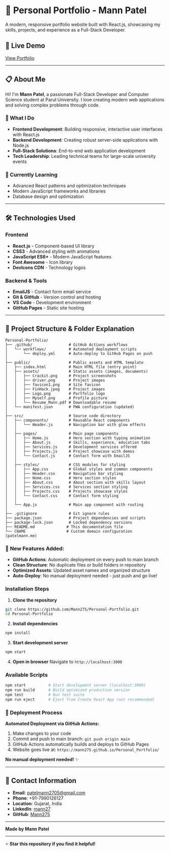 # 🌟 Personal Portfolio - Mann Patel

A modern, responsive portfolio website built with React.js, showcasing my skills, projects, and experience as a Full-Stack Developer.

## 🚀 Live Demo

[View Portfolio](patelmann.me)

---

## 📋 About Me

Hi! I'm **Mann Patel**, a passionate Full-Stack Developer and Computer Science student at Parul University. I love creating modern web applications and solving complex problems through code.

### 🎯 What I Do
- **Frontend Development**: Building responsive, interactive user interfaces with React.js
- **Backend Development**: Creating robust server-side applications with Node.js
- **Full-Stack Solutions**: End-to-end web application development
- **Tech Leadership**: Leading technical teams for large-scale university events

### 🌱 Currently Learning
- Advanced React patterns and optimization techniques
- Modern JavaScript frameworks and libraries
- Database design and optimization

---

## 🛠️ Technologies Used

### Frontend
- **React.js** - Component-based UI library
- **CSS3** - Advanced styling with animations
- **JavaScript ES6+** - Modern JavaScript features
- **Font Awesome** - Icon library
- **DevIcons CDN** - Technology logos

### Backend & Tools
- **EmailJS** - Contact form email service
- **Git & GitHub** - Version control and hosting
- **VS Code** - Development environment
- **GitHub Pages** - Static site hosting

---

## 📁 Project Structure & Folder Explanation

```
Personal-Portfolio/
├── .github/                # GitHub Actions workflows
│   └── workflows/          # Automated deployment scripts
│       └── deploy.yml      # Auto-deploy to GitHub Pages on push
│
├── public/                 # Public assets and HTML template
│   ├── index.html          # Main HTML file (entry point)
│   ├── assets/             # Static assets (images, documents)
│   │   ├── Crackit.png     # Project screenshots
│   │   ├── driver.png      # Project images  
│   │   ├── favicon1.png    # Site favicon
│   │   ├── FinHack.jpeg    # Project images
│   │   ├── Logo.png        # Portfolio logo
│   │   ├── Myself.png      # Profile picture
│   │   └── Resume_Mann.pdf # Downloadable resume
│   └── manifest.json       # PWA configuration (updated)
│
├── src/                    # Source code directory
│   ├── components/         # Reusable React components
│   │   └── Header.js       # Navigation bar with glow effects
│   │
│   ├── pages/              # Main page components
│   │   ├── Home.js         # Hero section with typing animation
│   │   ├── About.js        # Skills, experience, education tabs
│   │   ├── Services.js     # Development services offered
│   │   ├── Projects.js     # Project showcase with demos
│   │   └── Contact.js      # Contact form with EmailJS
│   │
│   ├── styles/             # CSS modules for styling
│   │   ├── App.css         # Global styles and common components
│   │   ├── Header.css      # Navigation bar styling
│   │   ├── Home.css        # Hero section styles
│   │   ├── About.css       # About section with skills layout
│   │   ├── Services.css    # Services section styling
│   │   ├── Projects.css    # Projects showcase styles
│   │   └── Contact.css     # Contact form styling
│   │
│   └── App.js              # Main app component with routing
│
├── .gitignore              # Git ignore rules
├── package.json            # Project dependencies and scripts  
├── package-lock.json       # Locked dependency versions
├── README.md              # This documentation file
└── CNAME                  # Custom domain configuration (patelmann.me)
```

### 🚀 **New Features Added:**
- **GitHub Actions**: Automatic deployment on every push to main branch
- **Clean Structure**: No duplicate files or build folders in repository
- **Optimized Assets**: Updated asset names and organized structure
- **Auto-Deploy**: No manual deployment needed - just push and go live!

### Installation Steps

1. **Clone the repository**
```bash
git clone https://github.com/Mann275/Personal-Portfolio.git
cd Personal-Portfolio
```

2. **Install dependencies**
```bash
npm install
```

3. **Start development server**
```bash
npm start
```

4. **Open in browser**
Navigate to `http://localhost:3000`

### Available Scripts

```bash
npm start          # Start development server (localhost:3000)
npm run build      # Build optimized production version
npm test           # Run test suite
npm run eject      # Eject from Create React App (not recommended)
```

### 🚀 **Deployment Process**

**Automated Deployment via GitHub Actions:**
1. Make changes to your code
2. Commit and push to main branch: `git push origin main`
3. GitHub Actions automatically builds and deploys to GitHub Pages
4. Website goes live at: `https://mann275.github.io/Personal_Portfolio/`

**No manual deployment needed!** ✨

---

## 📧 Contact Information

- **Email**: [patelmann2705@gmail.com](mailto:patelmann2705@gmail.com)
- **Phone**: +91-7990126127
- **Location**: Gujarat, India
- **LinkedIn**: [mann27](https://www.linkedin.com/in/mann27/)
- **GitHub**: [Mann275](https://github.com/Mann275)

---


**Made by Mann Patel**


---

⭐ **Star this repository if you find it helpful!**
